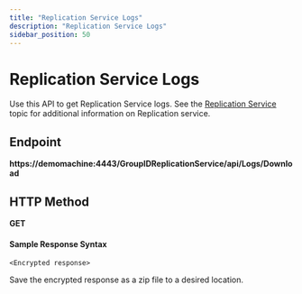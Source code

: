 ```yaml
---
title: "Replication Service Logs"
description: "Replication Service Logs"
sidebar_position: 50
---
```


# Replication Service Logs

Use this API to get Replication Service logs. See the
[Replication Service](/docs/directorymanager/11.0/admincenter/service/replicationservice.md)
topic for additional information on Replication service.

## Endpoint

**https://demomachine:4443/GroupIDReplicationService/api/Logs/Download**

## HTTP Method

**GET**

#### Sample Response Syntax

```
<Encrypted response>
```

Save the encrypted response as a zip file to a desired location.
